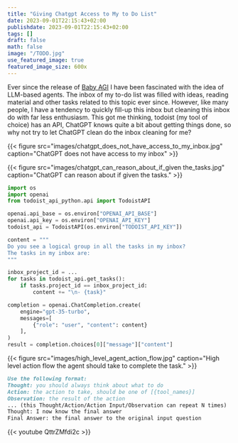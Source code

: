 ```yaml
---
title: "Giving Chatgpt Access to My to Do List"
date: 2023-09-01T22:15:43+02:00
publishdate: 2023-09-01T22:15:43+02:00
tags: []
draft: false
math: false
image: "/TODO.jpg"
use_featured_image: true
featured_image_size: 600x
---
```


Ever since the release of [Baby AGI](https://github.com/yoheinakajima/babyagi) I have been fascinated with the idea of LLM-based agents.
The inbox of my to-do list was filled with ideas, reading material and other tasks related to this topic ever since.
However, like many people, I have a tendency to quickly fill-up this inbox but cleaning this inbox do with far less enthusiasm.
This got me thinking, todoist (my tool of choice) has an API, ChatGPT knows quite a bit about getting things done, so why not try to let ChatGPT clean do the inbox cleaning for me?

{{< figure src="images/chatgpt_does_not_have_access_to_my_inbox.jpg" caption="ChatGPT does not have access to my inbox" >}}

{{< figure src="images/chatgpt_can_reason_about_if_given the_tasks.jpg" caption="ChatGPT can reason about if given the tasks." >}}

```python
import os
import openai
from todoist_api_python.api import TodoistAPI

openai.api_base = os.environ["OPENAI_API_BASE"]
openai.api_key = os.environ["OPENAI_API_KEY"]
todoist_api = TodoistAPI(os.environ["TODOIST_API_KEY"])

content = """
Do you see a logical group in all the tasks in my inbox? 
The tasks in my inbox are:
"""

inbox_project_id = ...
for tasks in todoist_api.get_tasks():
    if tasks.project_id == inbox_project_id:
        content += "\n- {task}"

completion = openai.ChatCompletion.create(
    engine="gpt-35-turbo",
    messages=[
        {"role": "user", "content": content}
    ],
)
result = completion.choices[0]["message"]["content"]
```

{{< figure src="images/high_level_agent_action_flow.jpg" caption="High level action flow the agent should take to complete the task." >}}

```markdown
Use the following format:
Thought: you should always think about what to do
Action: the action to take, should be one of [{tool_names}]
Observation: the result of the action
... (this Thought/Action/Action Input/Observation can repeat N times)
Thought: I now know the final answer
Final Answer: the final answer to the original input question

```

{{< youtube QttrZMfdi2c >}}
